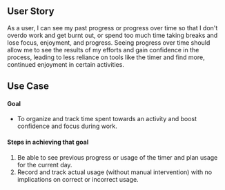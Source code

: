 ## User Story
As a user, I can see my past progress or progress over time so that I don't overdo work
and get burnt out, or spend too much time taking breaks and lose focus, enjoyment, and progress.
Seeing progress over time should allow me to see the results of my efforts and gain confidence
in the process, leading to less reliance on tools like the timer and find more, continued enjoyment
in certain activities.

## Use Case
#### Goal
* To organize and track time spent towards an activity and boost confidence and focus during work.

#### Steps in achieving that goal
1. Be able to see previous progress or usage of the timer and plan usage for the current day.
2. Record and track actual usage (without manual intervention) with no implications on correct or incorrect usage.

